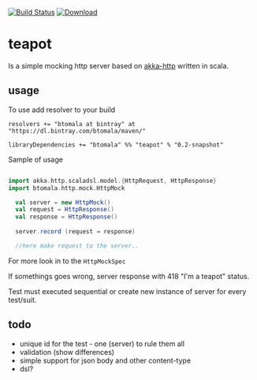[![Build Status](https://travis-ci.org/btomala/teapot.svg?branch=master)](https://travis-ci.org/btomala/teapot)
[![Download](https://api.bintray.com/packages/btomala/maven/teapot/images/download.svg) ](https://bintray.com/btomala/maven/teapot/_latestVersion)
 
# teapot

Is a simple mocking http server based on [akka-http](akka.io) written in scala.

## usage 

To use add resolver to your build

```
resolvers += "btomala at bintray" at "https://dl.bintray.com/btomala/maven/"

libraryDependencies += "btomala" %% "teapot" % "0.2-snapshot"
```

Sample of usage

```scala

import akka.http.scaladsl.model.{HttpRequest, HttpResponse}
import btomala.http.mock.HttpMock

  val server = new HttpMock()
  val request = HttpResponse()
  val response = HttpResponse()
  
  server.record (request → response)

  //here make request to the server..

```

For more look in to the `HttpMockSpec`

If somethings goes wrong, server response with 418 "I'm a teapot" status.

Test must executed sequential or create new instance of server for every test/suit.

## todo

 - unique id for the test - one (server) to rule them all
 - validation (show differences)
 - simple support for json body and other content-type
 - dsl?
